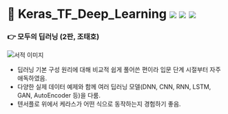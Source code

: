 # 📗 Keras_TF_Deep_Learning <img src="https://img.shields.io/badge/Python-3776AB?style=flat-square&logo=Python&logoColor=white"/> <img src="https://img.shields.io/badge/TensorFlow-FF6F00?style=flat-square&logo=TensorFlow&logoColor=white"/> <img src="https://img.shields.io/badge/Keras-D00000?style=flat-square&logo=Keras&logoColor=white"/>
### 👉 모두의 딥러닝 (2판, 조태호) 

![서적 이미지](https://user-images.githubusercontent.com/87643414/226151220-e9c9b37a-7501-4082-862a-ac8c6e356de4.png)
* 딥러닝 기본 구성 원리에 대해 비교적 쉽게 풀어쓴 편이라 입문 단계 시절부터 자주 애독하였음.
* 다양한 실제 데이터 예제와 함께 여러 딥러닝 모델(DNN, CNN, RNN, LSTM, GAN, AutoEncoder 등)을 다룸.
* 텐서플로 위에서 케라스가 어떤 식으로 동작하는지 경험하기 좋음.
